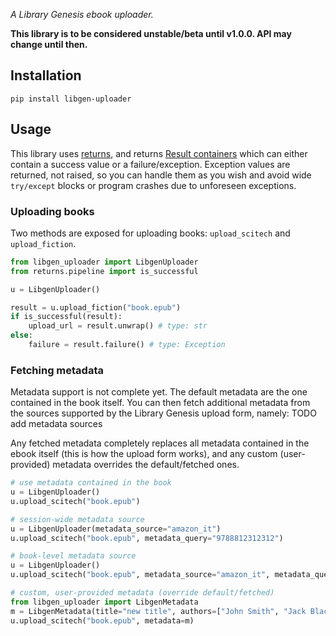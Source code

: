 _A Library Genesis ebook uploader._

**This library is to be considered unstable/beta until v1.0.0. API may change until then.**

## Installation
```
pip install libgen-uploader
```

## Usage

This library uses [returns](https://github.com/dry-python/returns), and returns [Result containers](https://returns.readthedocs.io/en/latest/pages/result.html) which can either contain a success value or a failure/exception. Exception values are returned, not raised, so you can handle them as you wish and avoid wide `try/except` blocks or program crashes due to unforeseen exceptions.

### Uploading books
Two methods are exposed for uploading books: `upload_scitech` and `upload_fiction`.

```python
from libgen_uploader import LibgenUploader
from returns.pipeline import is_successful

u = LibgenUploader()

result = u.upload_fiction("book.epub")
if is_successful(result):
    upload_url = result.unwrap() # type: str
else:
    failure = result.failure() # type: Exception
```

### Fetching metadata

Metadata support is not complete yet. The default metadata are the one contained in the book itself. You can then fetch additional metadata from the sources supported by the Library Genesis upload form, namely: TODO add metadata sources

Any fetched metadata completely replaces all metadata contained in the ebook itself (this is how the upload form works), and any custom (user-provided) metadata overrides the default/fetched ones.

```python
# use metadata contained in the book
u = LibgenUploader()
u.upload_scitech("book.epub")

# session-wide metadata source
u = LibgenUploader(metadata_source="amazon_it")
u.upload_scitech("book.epub", metadata_query="9788812312312")

# book-level metadata source
u = LibgenUploader()
u.upload_scitech("book.epub", metadata_source="amazon_it", metadata_query="9788812312312")

# custom, user-provided metadata (override default/fetched)
from libgen_uploader import LibgenMetadata
m = LibgenMetadata(title="new title", authors=["John Smith", "Jack Black"])
u.upload_scitech("book.epub", metadata=m)
```